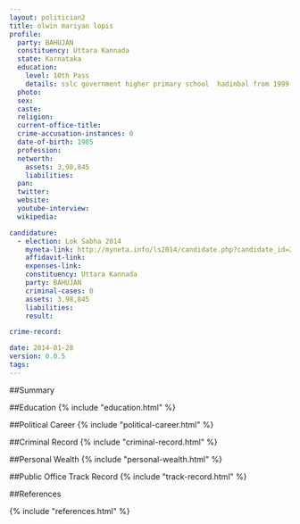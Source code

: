 ```yaml
---
layout: politician2
title: olwin mariyan lopis
profile: 
  party: BAHUJAN
  constituency: Uttara Kannada
  state: Karnataka
  education: 
    level: 10th Pass
    details: sslc government higher primary school  hadinbal from 1999
  photo: 
  sex: 
  caste: 
  religion: 
  current-office-title: 
  crime-accusation-instances: 0
  date-of-birth: 1985
  profession: 
  networth: 
    assets: 3,98,845
    liabilities: 
  pan: 
  twitter: 
  website: 
  youtube-interview: 
  wikipedia: 

candidature: 
  - election: Lok Sabha 2014
    myneta-link: http://myneta.info/ls2014/candidate.php?candidate_id=2199
    affidavit-link: 
    expenses-link: 
    constituency: Uttara Kannada 
    party: BAHUJAN
    criminal-cases: 0
    assets: 3,98,845
    liabilities: 
    result:  

crime-record: 

date: 2014-01-28
version: 0.0.5
tags: 
---
```

##Summary


##Education
{% include "education.html" %}


##Political Career
{% include "political-career.html" %}


##Criminal Record
{% include "criminal-record.html" %}


##Personal Wealth
{% include "personal-wealth.html" %}


##Public Office Track Record
{% include "track-record.html" %}


##References


{% include "references.html" %}